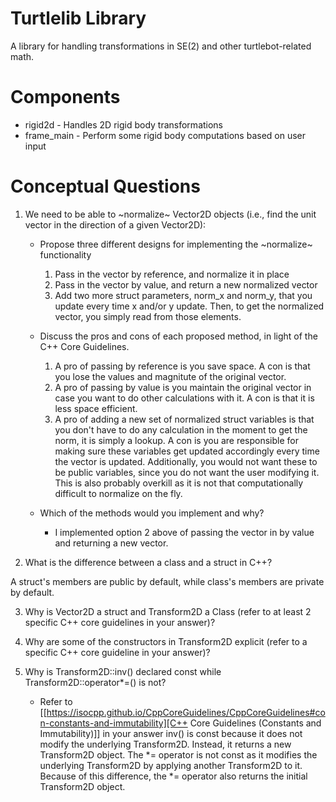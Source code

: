 # Turtlelib Library
A library for handling transformations in SE(2) and other turtlebot-related math.

# Components
- rigid2d - Handles 2D rigid body transformations
- frame_main - Perform some rigid body computations based on user input

# Conceptual Questions
1. We need to be able to ~normalize~ Vector2D objects (i.e., find the unit vector in the direction of a given Vector2D):
   - Propose three different designs for implementing the ~normalize~ functionality
      1. Pass in the vector by reference, and normalize it in place
      2. Pass in the vector by value, and return a new normalized vector
      3. Add two more struct parameters, norm_x and norm_y, that you update every time x and/or y update. Then, to get the normalized vector, you simply read from those elements.

   - Discuss the pros and cons of each proposed method, in light of the C++ Core Guidelines.
      1. A pro of passing by reference is you save space. A con is that you lose the values and magnitute of the original vector. 
      2. A pro of passing by value is you maintain the original vector in case you want to do other calculations with it. A con is that it is less space efficient.
      3. A pro of adding a new set of normalized struct variables is that you don't have to do any calculation in the moment to get the norm, it is simply a lookup. A con is you are responsible for making sure these variables get updated accordingly every time the vector is updated. Additionally, you would not want these to be public variables, since you do not want the user modifying it. This is also probably overkill as it is not that computationally difficult to normalize on the fly.

   - Which of the methods would you implement and why?
     - I implemented option 2 above of passing the vector in by value and returning a new vector.

2. What is the difference between a class and a struct in C++?

A struct's members are public by default, while class's members are private by default.

3. Why is Vector2D a struct and Transform2D a Class (refer to at least 2 specific C++ core guidelines in your answer)?


4. Why are some of the constructors in Transform2D explicit (refer to a specific C++ core guideline in your answer)?


5. Why is Transform2D::inv() declared const while Transform2D::operator*=() is not?
   - Refer to [[https://isocpp.github.io/CppCoreGuidelines/CppCoreGuidelines#con-constants-and-immutability][C++ Core Guidelines (Constants and Immutability)]] in your answer
inv() is const because it does not modify the underlying Transform2D. Instead, it returns a new Transform2D object. The *= operator is not const as it modifies the underlying Transform2D by applying another Transform2D to it. Because of this difference, the *= operator also returns the initial Transform2D object.